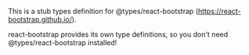 This is a stub types definition for @types/react-bootstrap (https://react-bootstrap.github.io/).

react-bootstrap provides its own type definitions, so you don't need @types/react-bootstrap installed!